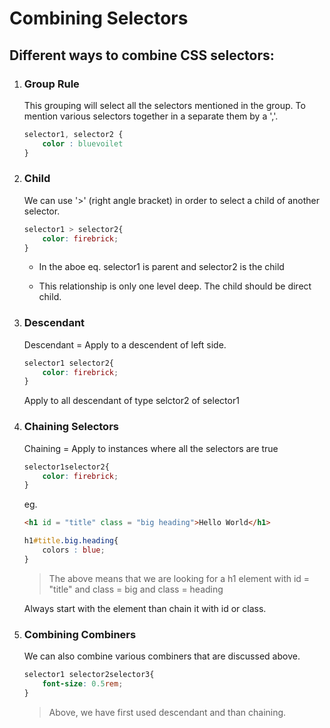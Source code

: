 # Combining Selectors 

## Different ways to combine CSS selectors: 

1. ### Group Rule

    This grouping will select all the selectors mentioned in the group. 
    To mention various selectors together in a separate them by a ','.

    ```css
    selector1, selector2 {
        color : bluevoilet
    }
    ```
2. ### Child 

    We can use '>' (right angle bracket) in order to select a child of another selector. 
 
    ```css
    selector1 > selector2{
        color: firebrick;
    }
    ```
    - In the aboe eq. selector1 is parent and selector2 is the child 

    - This relationship is only one level deep. 
    The child should be direct child. 

3. ### Descendant 

    Descendant = Apply to a descendent of left side.

    ```css
    selector1 selector2{
        color: firebrick;
    }
    ```

    Apply to all descendant of type selctor2 of selector1  

4. ### Chaining Selectors 

    Chaining = Apply to instances where all the selectors are true

    ```css
    selector1selector2{
        color: firebrick;
    }
    ```

    eg.

    ```html 
    <h1 id = "title" class = "big heading">Hello World</h1>
    ```
    ```css
    h1#title.big.heading{
        colors : blue; 
    }
    ```
    > The above means that we are looking for a h1 element with id = "title" and class = big and class = heading 

    Always start with the element than chain it with id or class. 

5. ### Combining Combiners

    We can also combine various combiners that are discussed above. 

    ```css
    selector1 selector2selector3{
        font-size: 0.5rem;
    }
    ```
    > Above, we have first used descendant and than chaining. 